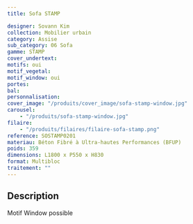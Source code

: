 ```yaml
---
title: Sofa STAMP

designer: Sovann Kim
collection: Mobilier urbain
category: Assise
sub_category: 06 Sofa
gamme: STAMP
cover_undertext:
motifs: oui
motif_vegetal:
motif_window: oui
portes:
bal:
personnalisation:
cover_image: "/produits/cover_image/sofa-stamp-window.jpg"
carousel:
    - "/produits/sofa-stamp-window.jpg"
filaire:
    - "/produits/filaires/filaire-sofa-stamp.png"
reference: SOSTAMP0201
materiau: Béton Fibré à Ultra-hautes Performances (BFUP)
poids: 359
dimensions: L1800 x P550 x H830
format: Multibloc
traitement: ""
---
```


## Description

Motif Window possible
